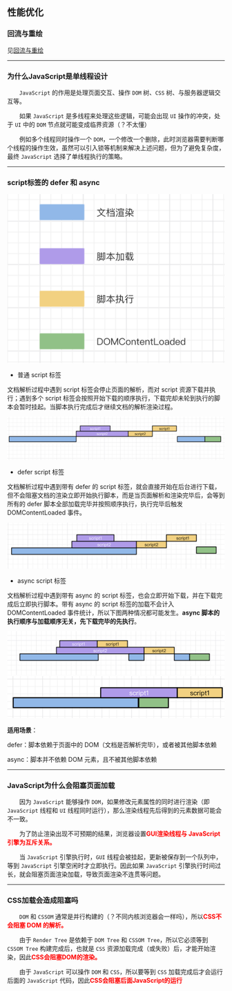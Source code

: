 ## **性能优化**

### **回流与重绘**

见[回流与重绘](./6、回流与重绘.md)

---
### **为什么JavaScript是单线程设计**

&emsp;&emsp;`JavaScript` 的作用是处理页面交互、操作 `DOM` 树、`CSS` 树、与服务器逻辑交互等。

&emsp;&emsp;如果 `JavaScript` 是多线程来处理这些逻辑，可能会出现 `UI` 操作的冲突，处于 `UI` 中的 `DOM` 节点就可能变成临界资源（？不太懂）

&emsp;&emsp;例如多个线程同时操作一个 `DOM`，一个修改一个删除，此时浏览器需要判断哪个线程的操作生效，虽然可以引入锁等机制来解决上述问题，但为了避免复杂度，最终 `JavaScript` 选择了单线程执行的策略。

---
### **script标签的 defer 和 async**

![main](./性能优化/main.png)

- 普通 script 标签

文档解析过程中遇到 script 标签会停止页面的解析，而对 script 资源下载并执行；遇到多个 script 标签会按照开始下载的顺序执行，下载完却未轮到执行的脚本会暂时挂起。当脚本执行完成后才继续文档的解析渲染过程。

![formal](./性能优化/formal.png)

- defer script 标签

文档解析过程中遇到带有 defer 的 script 标签，就会直接开始在后台进行下载，但不会阻塞文档的渲染立即开始执行脚本，而是当页面解析和渲染完毕后，会等到所有的 defer 脚本全部加载完毕并按照顺序执行，执行完毕后触发 DOMContentLoaded 事件。

![defer](./性能优化/defer.png)

- async script 标签

文档解析过程中遇到带有 async 的 script 标签，也会立即开始下载，并在下载完成后立即执行脚本。带有 async 的 script 标签的加载不会计入 DOMContentLoaded 事件统计，所以下图两种情况都可能发生。**async 脚本的执行顺序与加载顺序无关，先下载完毕的先执行**。

![async](./性能优化/async.png)
![async](./性能优化/async(1).png)

**适用场景**：

defer：脚本依赖于页面中的 DOM（文档是否解析完毕），或者被其他脚本依赖

async：脚本并不依赖 DOM 元素，且不被其他脚本依赖

---
### **JavaScript为什么会阻塞页面加载**

&emsp;&emsp;因为 `JavaScript` 能够操作 `DOM`，如果修改元素属性的同时进行渲染（即 `JavaScript` 线程和 `UI` 线程同时运行），那么渲染线程先后得到的元素数据可能会不一致。

&emsp;&emsp;为了防止渲染出现不可预期的结果，浏览器设置<font color="red">**GUI渲染线程与 JavaScript 引擎为互斥关系。**</font>

&emsp;&emsp;当 `JavaScript` 引擎执行时，`GUI` 线程会被挂起，更新被保存到一个队列中，等到 `JavaScript` 引擎空闲时才立即执行。因此如果 `JavaScript` 引擎执行时间过长，就会阻塞页面渲染加载，导致页面渲染不连贯等问题。

---
### **CSS加载会造成阻塞吗**

&emsp;&emsp;`DOM` 和 `CSSOM` 通常是并行构建的（？不同内核浏览器会一样吗），所以<font color="red">**CSS不会阻塞 DOM 的解析。**</font>

&emsp;&emsp;由于 `Render Tree` 是依赖于 `DOM Tree` 和 `CSSOM Tree`，所以它必须等到 `CSSOM Tree` 构建完成后，也就是 `CSS` 资源加载完成（或失败）后，才能开始渲染，因此<font color="red">**CSS会阻塞DOM的渲染。**</font>

&emsp;&emsp;由于 `JavaScript` 可以操作 `DOM` 和 `CSS`，所以要等到 `CSS` 加载完成后才会运行后面的 `JavaScript` 代码，因此<font color="red">**CSS会阻塞后面JavaScript的运行**</font>

